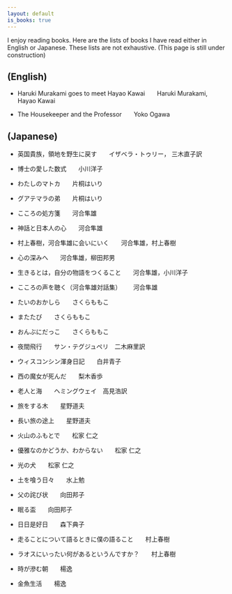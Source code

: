 ```yaml
---
layout: default
is_books: true
---
```


I enjoy reading books. Here are the lists of books I have read either in English or Japanese. These lists are not exhaustive.
(This page is still under construction)

## (English)

* Haruki Murakami goes to meet Hayao Kawai &nbsp;&nbsp;&nbsp;&nbsp;&nbsp; Haruki Murakami, Hayao Kawai

* The Housekeeper and the Professor &nbsp;&nbsp;&nbsp;&nbsp;&nbsp;  Yoko Ogawa

## (Japanese)

* 英国貴族，領地を野生に戻す &nbsp;&nbsp;&nbsp;&nbsp;&nbsp;  イザベラ・トゥリー， 三木直子訳

* 博士の愛した数式 &nbsp;&nbsp;&nbsp;&nbsp;&nbsp;  小川洋子

* わたしのマトカ &nbsp;&nbsp;&nbsp;&nbsp;&nbsp;  片桐はいり

* グアテマラの弟 &nbsp;&nbsp;&nbsp;&nbsp;&nbsp;  片桐はいり

* こころの処方箋 &nbsp;&nbsp;&nbsp;&nbsp;&nbsp;  河合隼雄

* 神話と日本人の心 &nbsp;&nbsp;&nbsp;&nbsp;&nbsp;  河合隼雄

* 村上春樹，河合隼雄に会いにいく &nbsp;&nbsp;&nbsp;&nbsp;&nbsp;  河合隼雄，村上春樹

* 心の深みへ &nbsp;&nbsp;&nbsp;&nbsp;&nbsp;  河合隼雄，柳田邦男

* 生きるとは，自分の物語をつくること &nbsp;&nbsp;&nbsp;&nbsp;&nbsp;  河合隼雄，小川洋子

* こころの声を聴く（河合隼雄対話集） &nbsp;&nbsp;&nbsp;&nbsp;&nbsp;  河合隼雄

* たいのおかしら &nbsp;&nbsp;&nbsp;&nbsp;&nbsp;  さくらももこ

* またたび &nbsp;&nbsp;&nbsp;&nbsp;&nbsp;  さくらももこ

* おんぶにだっこ &nbsp;&nbsp;&nbsp;&nbsp;&nbsp;  さくらももこ

* 夜間飛行 &nbsp;&nbsp;&nbsp;&nbsp;&nbsp;  サン・テグジュペリ　二木麻里訳

* ウィスコンシン渾身日記 &nbsp;&nbsp;&nbsp;&nbsp;&nbsp;  白井青子

* 西の魔女が死んだ &nbsp;&nbsp;&nbsp;&nbsp;&nbsp;  梨木香歩

* 老人と海 &nbsp;&nbsp;&nbsp;&nbsp;&nbsp;  ヘミングウェイ　高見浩訳

* 旅をする木 &nbsp;&nbsp;&nbsp;&nbsp;&nbsp; 星野道夫

* 長い旅の途上 &nbsp;&nbsp;&nbsp;&nbsp;&nbsp; 星野道夫

* 火山のふもとで &nbsp;&nbsp;&nbsp;&nbsp;&nbsp;  松家 仁之

* 優雅なのかどうか、わからない &nbsp;&nbsp;&nbsp;&nbsp;&nbsp;  松家 仁之

* 光の犬 &nbsp;&nbsp;&nbsp;&nbsp;&nbsp;  松家 仁之

* 土を喰う日々 &nbsp;&nbsp;&nbsp;&nbsp;&nbsp;  水上勉

* 父の詫び状 &nbsp;&nbsp;&nbsp;&nbsp;&nbsp;  向田邦子

* 眠る盃 &nbsp;&nbsp;&nbsp;&nbsp;&nbsp;  向田邦子

* 日日是好日 &nbsp;&nbsp;&nbsp;&nbsp;&nbsp;  森下典子

* 走ることについて語るときに僕の語ること &nbsp;&nbsp;&nbsp;&nbsp;&nbsp; 村上春樹

* ラオスにいったい何があるというんですか？ &nbsp;&nbsp;&nbsp;&nbsp;&nbsp; 村上春樹

* 時が滲む朝 &nbsp;&nbsp;&nbsp;&nbsp;&nbsp; 楊逸

* 金魚生活 &nbsp;&nbsp;&nbsp;&nbsp;&nbsp; 楊逸





